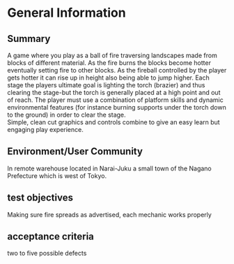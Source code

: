 # General Information
## Summary
A game where you play as a ball of fire traversing landscapes made from blocks of different material. As the fire burns the blocks become hotter eventually setting fire to other blocks. As the fireball controlled by the player gets hotter it can rise up in height also being able to jump higher. Each stage the players ultimate goal is lighting the torch (brazier) and thus clearing the stage-but the torch is generally placed at a high point and out of reach. The player must use a combination of platform skills and dynamic environmental features (for instance burning supports under the torch down to the ground) in order to clear the stage.  
Simple, clean cut graphics and controls combine to give an easy learn but engaging play experience.
## Environment/User Community
In remote warehouse located in Narai-Juku a small town of the Nagano Prefecture which is west of Tokyo. 
## test objectives
Making sure fire spreads as advertised, each mechanic works properly 
## acceptance criteria
two to five possible defects 
